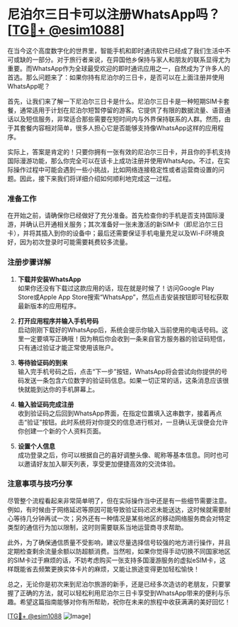 # 尼泊尔三日卡可以注册WhatsApp吗？[[TG💪+ @esim1088](https://t.me/s/esim1088)]

在当今这个高度数字化的世界里，智能手机和即时通讯软件已经成了我们生活中不可或缺的一部分。对于旅行者来说，在异国他乡保持与家人和朋友的联系显得尤为重要。而WhatsApp作为全球最受欢迎的即时通讯应用之一，自然成为了许多人的首选。那么问题来了：如果你持有尼泊尔的三日卡，是否可以在上面注册并使用WhatsApp呢？

首先，让我们来了解一下尼泊尔三日卡是什么。尼泊尔三日卡是一种短期SIM卡套餐，通常适用于计划在尼泊尔短暂停留的游客。它提供了有限的数据流量、语音通话以及短信服务，非常适合那些需要在短时间内与外界保持联系的人群。然而，由于其套餐内容相对简单，很多人担心它是否能够支持像WhatsApp这样的应用程序。

实际上，答案是肯定的！只要你拥有一张有效的尼泊尔三日卡，并且你的手机支持国际漫游功能，那么你完全可以在该卡上成功注册并使用WhatsApp。不过，在实际操作过程中可能会遇到一些小挑战，比如网络连接稳定性或者运营商设置的问题。因此，接下来我们将详细介绍如何顺利地完成这一过程。

### 准备工作

在开始之前，请确保你已经做好了充分准备。首先检查你的手机是否支持国际漫游，并确认已开通相关服务；其次准备好一张未激活的新SIM卡（即尼泊尔三日卡），并将其插入到你的设备中；最后还需要保证手机电量充足以及Wi-Fi环境良好，因为初次登录时可能需要耗费较多流量。

### 注册步骤详解

1. **下载并安装WhatsApp**  
   如果你还没有下载过这款应用的话，现在就是时候了！访问Google Play Store或Apple App Store搜索“WhatsApp”，然后点击安装按钮即可轻松获取最新版本的应用程序。

2. **打开应用程序并输入手机号码**  
   启动刚刚下载好的WhatsApp后，系统会提示你输入当前使用的电话号码。这里一定要填写正确哦！因为稍后你会收到一条来自官方服务器的验证码短信，只有通过验证才能正常使用该账户。

3. **等待验证码的到来**  
   输入完手机号码之后，点击“下一步”按钮，WhatsApp将会尝试向你提供的号码发送一条包含六位数字的验证码信息。如果一切正常的话，这条消息应该很快就能到达你的手机屏幕上。

4. **输入验证码完成注册**  
   收到验证码之后回到WhatsApp界面，在指定位置填入这串数字，接着再点击“验证”按钮。此时系统将对你提交的信息进行核对，一旦确认无误便会允许你创建一个新的个人资料页面。

5. **设置个人信息**  
   成功登录之后，你可以根据自己的喜好调整头像、昵称等基本信息。同时也可以邀请好友加入聊天列表，享受更加便捷高效的交流体验。

### 注意事项与技巧分享

尽管整个流程看起来非常简单明了，但在实际操作当中还是有一些细节需要注意。例如，有时候由于网络延迟等原因可能导致验证码迟迟未能送达，这时候就需要耐心等待几分钟再试一次；另外还有一种情况是某些地区的移动网络服务商会对特定类型的通信行为加以限制，这时则需要联系当地运营商寻求帮助。

此外，为了确保通信质量不受影响，建议尽量选择信号较强的地方进行操作，并且定期检查剩余流量余额以防超额消费。当然啦，如果你觉得手动切换不同国家地区的SIM卡过于麻烦的话，不妨考虑购买一张支持多国漫游服务的虚拟eSIM卡，这样既能省去频繁更换实体卡片的麻烦，又能让旅途变得更加轻松愉快！

总之，无论你是初次来到尼泊尔旅游的新手，还是已经多次造访的老朋友，只要掌握了正确的方法，就可以轻松利用尼泊尔三日卡享受到WhatsApp带来的便利与乐趣。希望这篇指南能够对你有所帮助，祝你在未来的旅程中收获满满的美好回忆！

[[TG💪+ @esim1088](https://t.me/s/esim1088) ![Image](https://i.postimg.cc/4NQfJmqS/Snipaste-2025-05-13-00-14-12.png)]